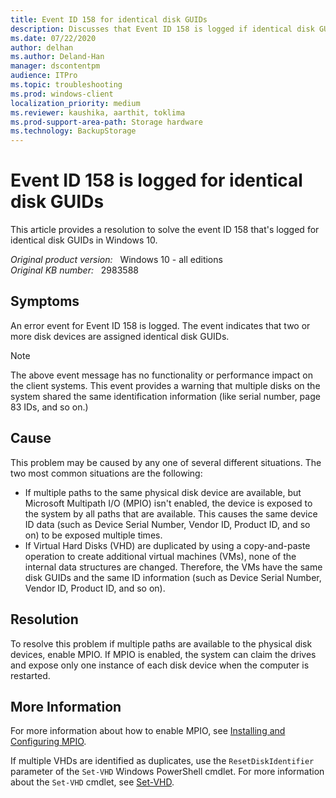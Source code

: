 ```yaml
---
title: Event ID 158 for identical disk GUIDs
description: Discusses that Event ID 158 is logged if identical disk GUIDs are found. Provides a resolution.
ms.date: 07/22/2020
author: delhan
ms.author: Deland-Han
manager: dscontentpm
audience: ITPro
ms.topic: troubleshooting
ms.prod: windows-client
localization_priority: medium
ms.reviewer: kaushika, aarthit, toklima
ms.prod-support-area-path: Storage hardware
ms.technology: BackupStorage
---
```

# Event ID 158 is logged for identical disk GUIDs

This article provides a resolution to solve the event ID 158 that's logged for identical disk GUIDs in Windows 10.

_Original product version:_ &nbsp; Windows 10 - all editions  
_Original KB number:_ &nbsp; 2983588

## Symptoms

An error event for Event ID 158 is logged. The event indicates that two or more disk devices are assigned identical disk GUIDs.

> [!NOTE]
> The above event message has no functionality or performance impact on the client systems. This event provides a warning that multiple disks on the system shared the same identification information (like serial number, page 83 IDs, and so on.)

## Cause

This problem may be caused by any one of several different situations. The two most common situations are the following:

- If multiple paths to the same physical disk device are available, but Microsoft Multipath I/O (MPIO) isn't enabled, the device is exposed to the system by all paths that are available. This causes the same device ID data (such as Device Serial Number, Vendor ID, Product ID, and so on) to be exposed multiple times.
- If Virtual Hard Disks (VHD) are duplicated by using a copy-and-paste operation to create additional virtual machines (VMs), none of the internal data structures are changed. Therefore, the VMs have the same disk GUIDs and the same ID information (such as Device Serial Number, Vendor ID, Product ID, and so on).

## Resolution

To resolve this problem if multiple paths are available to the physical disk devices, enable MPIO. If MPIO is enabled, the system can claim the drives and expose only one instance of each disk device when the computer is restarted.

## More Information

For more information about how to enable MPIO, see [Installing and Configuring MPIO](/previous-versions/windows/it-pro/windows-server-2008-R2-and-2008/ee619752(v=ws.10)).

If multiple VHDs are identified as duplicates, use the `ResetDiskIdentifier` parameter of the `Set-VHD` Windows PowerShell cmdlet. For more information about the `Set-VHD` cmdlet, see [Set-VHD](/powershell/module/hyper-v/set-vhd?redirectedfrom=MSDN&view=win10-ps).
